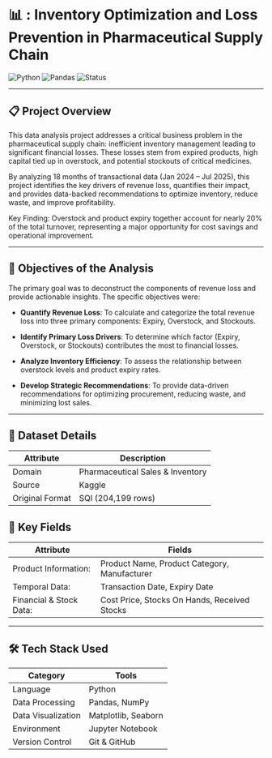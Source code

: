 # 📊 : Inventory Optimization and Loss Prevention in Pharmaceutical Supply Chain 

![Python](https://img.shields.io/badge/Made%20with-Python-blue)
![Pandas](https://img.shields.io/badge/Library-Pandas-lightgrey)
![Status](https://img.shields.io/badge/Status-Complete-brightgreen)


---

## 📋 Project Overview
This data analysis project addresses a critical business problem in the pharmaceutical supply chain: inefficient inventory management leading to significant financial losses. These losses stem from expired products, high capital tied up in overstock, and potential stockouts of critical medicines.

By analyzing 18 months of transactional data (Jan 2024 – Jul 2025), this project identifies the key drivers of revenue loss, quantifies their impact, and provides data-backed recommendations to optimize inventory, reduce waste, and improve profitability.

Key Finding: Overstock and product expiry together account for nearly 20% of the total turnover, representing a major opportunity for cost savings and operational improvement.

---

## 🎯 Objectives of the Analysis
The primary goal was to deconstruct the components of revenue loss and provide actionable insights. The specific objectives were:

- **Quantify Revenue Loss**: To calculate and categorize the total revenue loss into three primary components: Expiry, Overstock, and Stockouts.

- **Identify Primary Loss Drivers**: To determine which factor (Expiry, Overstock, or Stockouts) contributes the most to financial losses.

- **Analyze Inventory Efficiency**: To assess the relationship between overstock levels and product expiry rates.

- **Develop Strategic Recommendations**: To provide data-driven recommendations for optimizing procurement, reducing waste, and minimizing lost sales.

---

## 🧾 Dataset Details

| Attribute | Description |
|----------|------------|
| Domain | Pharmaceutical Sales & Inventory |
| Source | Kaggle |
| Original Format	 | SQl (204,199 rows)   |

## 📌 Key Fields

| Attribute | Fields |
|----------|------------|
| Product Information:| Product Name, Product Category, Manufacturer |
| Temporal Data:| Transaction Date, Expiry Date |
| Financial & Stock Data:| Cost Price, Stocks On Hands, Received Stocks |

---

## 🛠️ Tech Stack Used

| Category | Tools |
|----------|------|
| Language | Python |
| Data Processing | Pandas, NumPy |
| Data Visualization | Matplotlib, Seaborn |
| Environment | Jupyter Notebook |
| Version Control | Git & GitHub |

